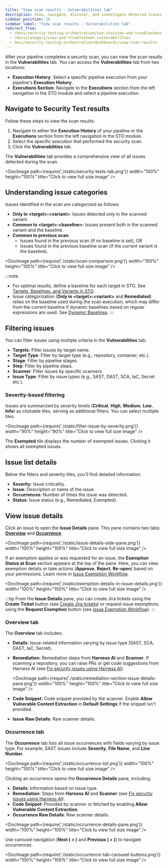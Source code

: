 ```yaml
---
title: "View scan results - Vulnerabilities tab" 
description: View, navigate, discover, and investigate detected issues from an individual scan 
sidebar_position: 10
sidebar_label: "View scan results - Vulnerabilities tab"
redirect_from: 
  - /docs/security-testing-orchestration/use-sto/view-and-troubleshoot-vulnerabilities/view-scan-results
  - /docs/category/view-and-troubleshoot-vulnerabilities
  - docs/security-testing-orchestration/dashboards/view-scan-results
---
```


After your pipeline completes a security scan, you can view the scan results in the **Vulnerabilities** tab. You can access the **Vulnerabilities** tab from two locations:

- **Execution History**: Select a specific pipeline execution from your pipeline's **Execution History**.
- **Executions Section**: Navigate to the **Executions** section from the left navigation in the STO module and select a pipeline execution.

## Navigate to Security Test results

Follow these steps to view the scan results:

1. Navigate to either the **Execution History** of your pipeline or the **Executions** section from the left navigation in the STO module.
2. Select the specific execution that performed the security scan.
3. Click the **Vulnerabilities** tab.

The **Vulnerabilities** tab provides a comprehensive view of all issues detected during the scan.

<DocImage path={require('./static/security-tests-tab.png')} width="100%" height="100%" title="Click to view full size image" />

## Understanding issue categories

Issues identified in the scan are categorized as follows:

- **Only in \<target>:\<variant>**: Issues detected only in the scanned variant.
- **Common to \<target>:\<baseline>**: Issues present both in the scanned variant and the baseline.
- **Common to previous scan**:
  - Issues found in the previous scan (if no baseline is set), OR
  - Issues found in the previous baseline scan (if the current variant is the baseline).

<DocImage path={require('./static/scan-comparison.png')} width="100%" height="100%" title="Click to view full size image" />

:::note
- For optimal results, define a baseline for each target in STO. See [Targets, Baselines, and Variants in STO](/docs/security-testing-orchestration/get-started/key-concepts/targets-and-baselines).
- Issue categorization (**Only in \<target>:\<variant>** and **Remediated**) relies on the baseline used during the scan execution, which may differ from the current baseline if dynamic baselines based on regular expressions are used. See [Dynamic Baselines](/docs/security-testing-orchestration/use-sto/set-up-sto-pipelines/set-up-baselines#specify-dynamic-baselines-using-regular-expressions).
:::

## Filtering issues

You can filter issues using multiple criteria in the **Vulnerabilities** tab:

- **Targets**: Filter issues by target name.
- **Target Type**: Filter by target type (e.g., repository, container, etc.).
- **Stage**: Filter by pipeline stages.
- **Step**: Filter by pipeline steps.
- **Scanner**: Filter issues by specific scanners.
- **Issue Type**: Filter by issue types (e.g., SAST, DAST, SCA, IaC, Secret etc.).

### Severity-based filtering

Issues are summarized by severity levels (**Critical**, **High**, **Medium**, **Low**, **Info**) as clickable tiles, serving as additional filters. You can select multiple tiles.

<DocImage path={require('./static/filter-issue-by-severity.png')} width="90%" height="90%" title="Click to view full size image" />

The **Exempted** tile displays the number of exempted issues. Clicking it shows all exempted issues.

## Issue list details

Below the filters and severity tiles, you'll find detailed information:

- **Severity**: Issue criticality.
- **Issue**: Description or name of the issue.
- **Occurrences**: Number of times the issue was detected.
- **Status**: Issue status (e.g., Remediated, Exempted).

## View issue details

Click an issue to open the **Issue Details** pane. This pane contains two tabs: **[Overview](#overview-tab)** and **[Occurrence](#occurrence-tab)**.

<DocImage path={require('./static/issue-details-side-pane.png')} width="100%" height="100%" title="Click to view full size image" />

If an exemption applies or was requested for an issue, the **Exemption Status at Scan** section appears at the top of the pane. Here, you can view exemption details or take actions (**Approve**, **Reject**, **Re-open**) based on your permissions. Learn more in [Issue Exemption Workflow](/docs/security-testing-orchestration/exemptions/exemption-workflows).

<DocImage path={require('./static/exemption-details-in-issue-details.png')} width="100%" height="100%" title="Click to view full size image" />

:::tip
From the **Issue Details** pane, you can create Jira tickets using the **Create Ticket** button (see [Create Jira tickets](/docs/security-testing-orchestration/jira-integrations)) or request issue exemptions using the **Request Exemption** button (see [Issue Exemption Workflow](/docs/security-testing-orchestration/exemptions/exemption-workflows)).
:::

### Overview tab

The **Overview** tab includes:

- **Details**: Issue-related information varying by issue type (SAST, SCA, DAST, IaC, Secret).
- **Remediation**: Remediation steps from **Harness AI** and **Scanner**. If scanning a repository, you can raise PRs or get code suggestions from Harness AI (see [Fix security issues using Harness AI](/docs/security-testing-orchestration/remediations/ai-based-remediations)).

  <DocImage path={require('./static/remediation-section-issue-details-pane.png')} width="100%" height="100%" title="Click to view full size image" />

- **Code Snippet**: Code snippet provided by the scanner. Enable **Allow Vulnerable Content Extraction** in **Default Settings** if the snippet isn't provided.
- **Issue Raw Details**: Raw scanner details.

### Occurrence tab

The **Occurrence** tab lists all issue occurrences with fields varying by issue type. For example, SAST issues include **Severity**, **File Name**, and **Line Number**.

<DocImage path={require('./static/occurrence-list.png')} width="100%" height="100%" title="Click to view full size image" />

Clicking an occurrence opens the **Occurrence Details** pane, including:

- **Details**: Information based on issue type.
- **Remediation**: Steps from **Harness AI** and **Scanner** (see [Fix security issues using Harness AI](/docs/security-testing-orchestration/remediations/ai-based-remediations)).
- **Code Snippet**: Provided by scanner or fetched by enabling **Allow Vulnerable Content Extraction**.
- **Occurrence Raw Details**: Raw scanner details.

<DocImage path={require('./static/occurrence-details-pane.png')} width="100%" height="100%" title="Click to view full size image" />

Use carousel navigation (**Next ( > )** and **Previous ( < )**) to navigate occurrences.

<DocImage path={require('./static/occurrence-tab-carousel-buttons.png')} width="100%" height="100%" title="Click to view full size image" />
